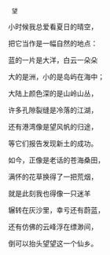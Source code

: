      望 

   小时候我总爱看夏日的晴空， 

   把它当作是一幅自然的地点： 

   蓝的一片是大洋，白云一朵朵 

   大的是洲，小的是岛屿在海中； 

   大陆上颜色深的是山岭山丛， 

   许多孔隙裂缝是冷落的江湖， 

   还有港湾像是望风帆的归途， 

   等它们报告发现新土的成功。 

   如今，正像是老话的苍海桑田， 

   满怀的花草换得了一把荒烟， 

   就是此刻我也得像一只迷羊 

   辗转在灰沙里，幸亏还有蔚蓝， 

   还有仿佛的云峰浮在缥渺间， 

   倒可以抬头望望这一个仙乡。 

